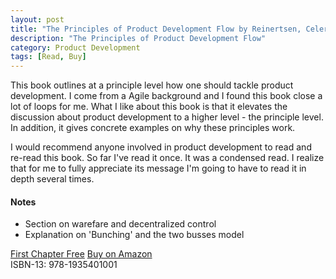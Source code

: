```yaml
---
layout: post
title: "The Principles of Product Development Flow by Reinertsen, Celeritas"
description: "The Principles of Product Development Flow"
category: Product Development
tags: [Read, Buy]
---
```

This book outlines at a principle level how one should tackle product development. I come from a Agile background and I found this book close a lot of loops for me. What I like about this book is that it elevates the discussion about product development to a higher level - the principle level. In addition, it gives concrete examples on why these principles work. 

I would recommend anyone involved in product development to read and re-read this book. So far I've read it once. It was a condensed read. I realize that for me to fully appreciate its message I'm going to have to read it in depth several times.

#### Notes ####
- Section on warefare and decentralized control
- Explanation on 'Bunching' and the two busses model

[First Chapter Free](http://www.celeritaspublishing.com/PDFS/ReinertsenFLOWChap1.pdf)
[Buy on Amazon](http://www.amazon.com/The-Principles-Product-Development-Flow/dp/1935401009)  
ISBN-13: 978-1935401001
